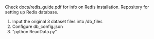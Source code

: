 Check docs/redis_guide.pdf for info on Redis installation. 
Repository for setting up Redis database.

1. Input the original 3 dataset files into /db_files
2. Configure db_config.json
3. "python ReadData.py"
